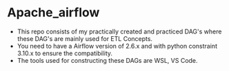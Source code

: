 # Apache_airflow
- This repo consists of my practically created and practiced DAG's where these DAG's are mainly used for ETL Concepts.
- You need to have a Airflow version of 2.6.x and with python constraint 3.10.x to ensure the compatibility.
- The tools used for constructing these DAGs are WSL, VS Code.

